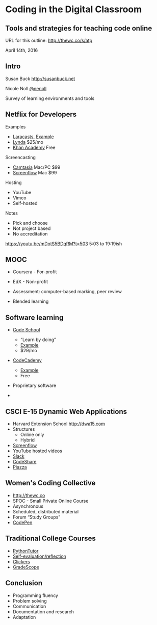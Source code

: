 # Coding in the Digital Classroom
## Tools and strategies for teaching code online

URL for this outline: <http://thewc.co/s/atp>

April 14th, 2016




## Intro

Susan Buck <http://susanbuck.net>

Nicole Noll [@nenoll](http://twitter.com/nenoll)

Survey of learning environments and tools



## Netflix for Developers

Examples
+ [Laracasts](http://laracasts.com), [Example](https://laracasts.com/series/laravel-5-from-scratch/episodes/2)
+ [Lynda](https://lynda.com) $25/mo
+ [Khan Academy](https://khanacademy.org) Free

Screencasting
+ [Camtasia](https://www.techsmith.com/camtasia.html) Mac/PC $99
+ [Screenflow](https://www.telestream.net/screenflow/) Mac $99

Hosting
+ YouTube
+ Vimeo
+ Self-hosted

Notes
+ Pick and choose
+ Not project based
+ No accreditation

https://youtu.be/mDotS5BDqRM?t=503 5:03 to 19:19ish


## MOOC

+ Coursera - For-profit
+ EdX - Non-profit

+ Assessment: computer-based marking, peer review
+ Blended learning




## Software learning

+ [Code School](https://www.codeschool.com/)
    + &ldquo;Learn by doing&rdquo;
    + [Example](http://javascript-roadtrip.codeschool.com/levels/1/challenges/2)
    + $29/mo
+ [CodeCademy](https://www.codecademy.com/)             
    +    [Example](https://www.codecademy.com/courses/introduction-to-python-6WeG3/0/1?curriculum_id=4f89dab3d788890003000096)
    + Free

+ Proprietary software
+




## CSCI E-15 Dynamic Web Applications

+ Harvard Extension School <http://dwa15.com>
+ Structures
    + Online only
    + Hybrid
+ [Screenflow](https://www.telestream.net/screenflow)
+ YouTube hosted videos
+ [Slack](https://slack.com)
+ [CodeShare](https://codeshare.io)
+ [Piazza](http://piazza.com)




## Women's Coding Collective
+ <http://thewc.co>
+ SPOC - Small Private Online Course
+ Asynchronous
+ Scheduled, distributed material
+ Forum &ldquo;Study Groups&rdquo;
+ [CodePen](http://codepen.io)




## Traditional College Courses
+ [PythonTutor](http://pythontutor.com)
+ [Self-evaluation/reflection](http://misc001.s3.amazonaws.com/reflection-example.pdf)
+ [Clickers](http://www.clickerschool.com)
+ [GradeScope](https://gradescope.com)




## Conclusion
+ Programming fluency
+ Problem solving
+ Communication
+ Documentation and research
+ Adaptation
